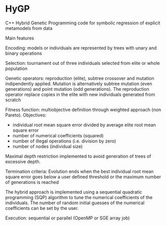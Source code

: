 # HyGP
C++ Hybrid Genetic Programming code for symbolic regression of explicit metamodels from data

Main features

Encoding: models or individuals are represented by trees with unary and binary operations

Selection: tournament out of three individuals selected from elite or whole population

Genetic operators: reproduction (elite), subtree crossover and mutation indipendently applied. Mutation is alternatively subtree mutation (even generations) and point mutation (odd generations). The reproduction operator replace copies in the elite with new individuals generated from scratch 

Fitness function: multiobjective definition through weighted approach (non Pareto). 
Objectives:
- individual root mean square error divided by average elite root mean square error
- number of numerical coefficients (squared) 
- number of illegal operations (i.e. division by zero)
- number of nodes (individual size)

Maximal depth restriction implemented to avoid generation of trees of excessive depth.

Termination criteria:
Evolution ends when the best individual root mean square error goes below a user defined threshold or the maximum number of generations is reached

The hybrid approach is implemented using a sequential quadratic programming (SQP) algorithm to tune the numerical coefficients of the individuals. The number of random initial guesses of the numerical coefficients can be set by the user.

Execution: sequential or parallel (OpenMP or SGE array job)
